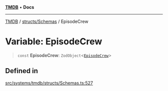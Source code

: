[**TMDB**](../../../README.md) • **Docs**

***

[TMDB](../../../README.md) / [structs/Schemas](../README.md) / EpisodeCrew

# Variable: EpisodeCrew

> `const` **EpisodeCrew**: `ZodObject`\<[`EpisodeCrew`](../type-aliases/EpisodeCrew.md)\>

## Defined in

[src/systems/tmdb/structs/Schemas.ts:527](https://github.com/Norviah/media-hub/blob/65ee01fce9c30692d28d2f4e608ea7f18b4d7381/src/systems/tmdb/structs/Schemas.ts#L527)
